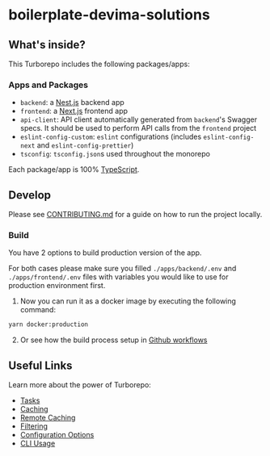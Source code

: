 # boilerplate-devima-solutions

## What's inside?

This Turborepo includes the following packages/apps:

### Apps and Packages

- `backend`: a [Nest.js](https://nestjs.com/) backend app
- `frontend`: a [Next.js](https://nextjs.org/) frontend app
- `api-client`: API client automatically generated from `backend`'s Swagger specs. It should be used to perform API calls from the `frontend` project
- `eslint-config-custom`: `eslint` configurations (includes `eslint-config-next` and `eslint-config-prettier`)
- `tsconfig`: `tsconfig.json`s used throughout the monorepo

Each package/app is 100% [TypeScript](https://www.typescriptlang.org/).

## Develop

Please see [CONTRIBUTING.md](./CONTRIBUTING.md) for a guide on how to run the project locally.

### Build

You have 2 options to build production version of the app.

For both cases please make sure you filled `./apps/backend/.env` and `./apps/frontend/.env` files with variables you would like to use for production environment first.

1. Now you can run it as a docker image by executing the following command:

```sh
yarn docker:production
```

2. Or see how the build process setup in [Github workflows](./.github/workflows/ci-main.yml)

## Useful Links

Learn more about the power of Turborepo:

- [Tasks](https://turbo.build/repo/docs/core-concepts/monorepos/running-tasks)
- [Caching](https://turbo.build/repo/docs/core-concepts/caching)
- [Remote Caching](https://turbo.build/repo/docs/core-concepts/remote-caching)
- [Filtering](https://turbo.build/repo/docs/core-concepts/monorepos/filtering)
- [Configuration Options](https://turbo.build/repo/docs/reference/configuration)
- [CLI Usage](https://turbo.build/repo/docs/reference/command-line-reference)
